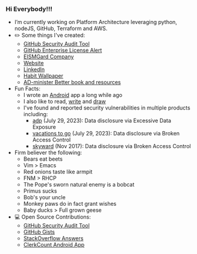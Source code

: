 ### Hi Everybody!!!

<!--
**bfrancom/bfrancom** is a ✨ _special_ ✨ repository because its `README.md` (this file) appears on your GitHub profile.

Here are some ideas to get you started:
-->

- I’m currently working on Platform Architecture leveraging python, nodeJS, GitHub, Terraform and AWS.
- ✏️ Some things I've created:
  - [GitHub Security Audit Tool](https://github.com/EISMGard/github-audit-tool)
  - [GitHub Enterprise License Alert]([https://github.com/EISMGard/github-audit-tool](https://github.com/EISMGard/github-enterprise-license-alert))
  - [EISMGard Company](https://www.eismgard.com)
  - [Website](https://benfran.com)
  - [LinkedIn](https://www.linkedin.com/in/benfrancom/)
  - [Habit Wallpaper](https://habituwall.com)
  - [AD-minister Better book and resources](https://administerbetter.com)
- Fun Facts:
  - I wrote an [Android](https://github.com/bfrancom/ClerkCount) app a long while ago
  - I also like to read, [write](https://benfran.com) and [draw](https://benfran.com/tags/#art/)
  - I've found and reported security vulnerabilities in multiple products including:
    -  [adp](https://www.adp.com/) (July 29, 2023): Data disclosure via Excessive Data Exposure
    -  [vacations to go](https://www.vacationstogo.com/) (July 29, 2023): Data disclosure via Broken Access Control
    -  [skyward](https://en.wikipedia.org/wiki/Skyward) (Nov 2017): Data disclosure via Broken Access Control
- Firm believer the following:
  - Bears eat beets
  - Vim > Emacs
  - Red onions taste like armpit
  - FNM > RHCP
  - The Pope's sworn natural enemy is a bobcat
  - Primus sucks
  - Bob's your uncle
  - Monkey paws do in fact grant wishes
  - Baby ducks > Full grown geese
- 💻 Open Source Contributions:
  - [GitHub Security Audit Tool](https://github.com/EISMGard/github-audit-tool)
  - [GitHub Gists](https://gist.github.com/bfrancom)
  - [StackOverflow Answers](https://stackoverflow.com/users/7016129/ben-francom)
  - [ClerkCount Android App](https://github.com/bfrancom/ClerkCount)



